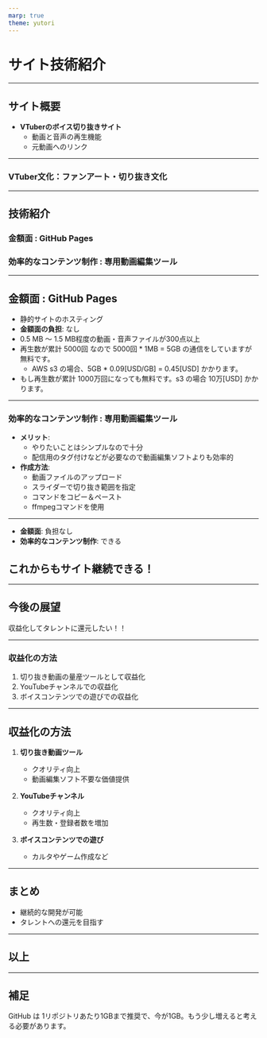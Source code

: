 ```yaml
---
marp: true
theme: yutori
---
```


# サイト技術紹介

---

## サイト概要

- **VTuberのボイス切り抜きサイト**
  - 動画と音声の再生機能
  - 元動画へのリンク

---

### VTuber文化：**ファンアート・切り抜き文化**

---

## 技術紹介

### 金額面 : GitHub Pages

### 効率的なコンテンツ制作 : 専用動画編集ツール

---

## 金額面 : GitHub Pages

- 静的サイトのホスティング
- **金額面の負担**: なし
- 0.5 MB 〜 1.5 MB程度の動画・音声ファイルが300点以上
- 再生数が累計 5000回 なので 5000回 * 1MB = 5GB の通信をしていますが無料です。
    - AWS s3 の場合、5GB * 0.09[USD/GB] = 0.45[USD] かかります。
- もし再生数が累計 1000万回になっても無料です。s3 の場合 10万[USD] かかります。

---

### 効率的なコンテンツ制作 : 専用動画編集ツール

- **メリット**:
  - やりたいことはシンプルなので十分
  - 配信用のタグ付けなどが必要なので動画編集ソフトよりも効率的
- **作成方法**:
  - 動画ファイルのアップロード
  - スライダーで切り抜き範囲を指定
  - コマンドをコピー＆ペースト
  - ffmpegコマンドを使用

---

- **金額面**: 負担なし
- **効率的なコンテンツ制作**: できる

## これからもサイト継続できる！

---

## 今後の展望

収益化してタレントに還元したい！！

---

### 収益化の方法

  1. 切り抜き動画の量産ツールとして収益化
  2. YouTubeチャンネルでの収益化
  3. ボイスコンテンツでの遊びでの収益化

---

## 収益化の方法

1. **切り抜き動画ツール**
   - クオリティ向上
   - 動画編集ソフト不要な価値提供

2. **YouTubeチャンネル**
   - クオリティ向上
   - 再生数・登録者数を増加

3. **ボイスコンテンツでの遊び**
   - カルタやゲーム作成など

---

## まとめ

- 継続的な開発が可能
- タレントへの還元を目指す

---

## 以上

---

## 補足

GitHub は 1リポジトリあたり1GBまで推奨で、今が1GB。もう少し増えると考える必要があります。

